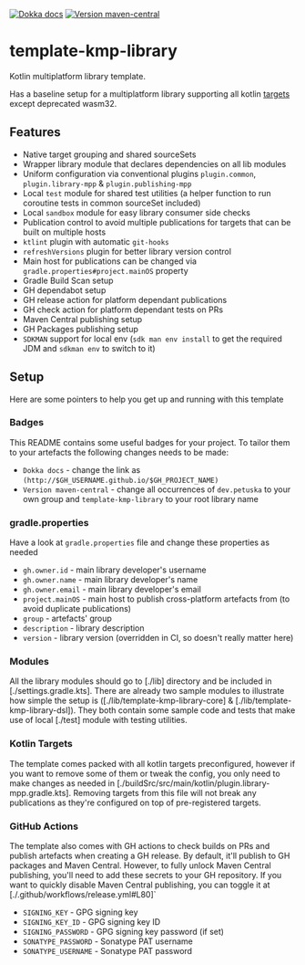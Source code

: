 [![Dokka docs](https://img.shields.io/badge/docs-dokka-orange?style=flat-square)](http://mpetuska.github.io/template-kmp-library)
[![Version maven-central](https://img.shields.io/maven-central/v/dev.petuska/template-kmp-library?logo=apache-maven&style=flat-square)](https://mvnrepository.com/artifact/dev.petuska/template-kmp-library/latest)

# template-kmp-library

Kotlin multiplatform library template.

Has a baseline setup for a multiplatform library supporting all
kotlin [targets](https://kotlinlang.org/docs/mpp-supported-platforms.html)
except deprecated wasm32.

## Features

* Native target grouping and shared sourceSets
* Wrapper library module that declares dependencies on all lib modules
* Uniform configuration via conventional plugins `plugin.common`, `plugin.library-mpp` & `plugin.publishing-mpp`
* Local `test` module for shared test utilities (a helper function to run coroutine tests in common sourceSet included)
* Local `sandbox` module for easy library consumer side checks
* Publication control to avoid multiple publications for targets that can be built on multiple hosts
* `ktlint` plugin with automatic `git-hooks`
* `refreshVersions` plugin for better library version control
* Main host for publications can be changed via `gradle.properties#project.mainOS` property
* Gradle Build Scan setup
* GH dependabot setup
* GH release action for platform dependant publications
* GH check action for platform dependant tests on PRs
* Maven Central publishing setup
* GH Packages publishing setup
* `SDKMAN` support for local env (`sdk man env install` to get the required JDM and `sdkman env` to switch to it)

## Setup

Here are some pointers to help you get up and running with this template

### Badges

This README contains some useful badges for your project. To tailor them to your artefacts the following changes needs
to be made:

* `Dokka docs` - change the link as `(http://$GH_USERNAME.github.io/$GH_PROJECT_NAME)`
* `Version maven-central` - change all occurrences of `dev.petuska` to your own group and `template-kmp-library` to your
  root library name

### gradle.properties

Have a look at `gradle.properties` file and change these properties as needed

* `gh.owner.id` - main library developer's username
* `gh.owner.name` - main library developer's name
* `gh.owner.email` - main library developer's email
* `project.mainOS` - main host to publish cross-platform artefacts from (to avoid duplicate publications)
* `group` - artefacts' group
* `description` - library description
* `version` - library version (overridden in CI, so doesn't really matter here)

### Modules

All the library modules should go to [./lib] directory and be included in [./settings.gradle.kts]. There are already two
sample modules to illustrate how simple the setup is ([./lib/template-kmp-library-core] & [./lib/template-kmp-library-dsl]).
They both contain some sample code and tests that make use of local [./test] module with testing utilities.

### Kotlin Targets

The template comes packed with all kotlin targets preconfigured, however if you want to remove some of them or tweak the
config, you only need to make changes as needed in [./buildSrc/src/main/kotlin/plugin.library-mpp.gradle.kts]. Removing
targets from this file will not break any publications as they're configured on top of pre-registered targets.

### GitHub Actions

The template also comes with GH actions to check builds on PRs and publish artefacts when creating a GH release. By
default, it'll publish to GH packages and Maven Central. However, to fully unlock Maven Central publishing, you'll need
to add these secrets to your GH repository. If you want to quickly disable Maven Central publishing, you can toggle it
at [./.github/workflows/release.yml#L80]`

* `SIGNING_KEY` - GPG signing key
* `SIGNING_KEY_ID` - GPG signing key ID
* `SIGNING_PASSWORD` - GPG signing key password (if set)
* `SONATYPE_PASSWORD` - Sonatype PAT username
* `SONATYPE_USERNAME` - Sonatype PAT password
